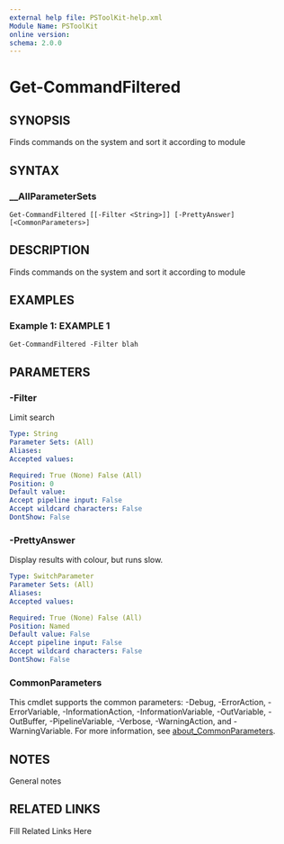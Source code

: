 ```yaml
---
external help file: PSToolKit-help.xml
Module Name: PSToolKit
online version: 
schema: 2.0.0
---
```


# Get-CommandFiltered

## SYNOPSIS

Finds commands on the system and sort it according to module

## SYNTAX

### __AllParameterSets

```
Get-CommandFiltered [[-Filter <String>]] [-PrettyAnswer] [<CommonParameters>]
```

## DESCRIPTION

Finds commands on the system and sort it according to module


## EXAMPLES

### Example 1: EXAMPLE 1

```
Get-CommandFiltered -Filter blah
```








## PARAMETERS

### -Filter

Limit search

```yaml
Type: String
Parameter Sets: (All)
Aliases: 
Accepted values: 

Required: True (None) False (All)
Position: 0
Default value: 
Accept pipeline input: False
Accept wildcard characters: False
DontShow: False
```

### -PrettyAnswer

Display results with colour, but runs slow.

```yaml
Type: SwitchParameter
Parameter Sets: (All)
Aliases: 
Accepted values: 

Required: True (None) False (All)
Position: Named
Default value: False
Accept pipeline input: False
Accept wildcard characters: False
DontShow: False
```


### CommonParameters

This cmdlet supports the common parameters: -Debug, -ErrorAction, -ErrorVariable, -InformationAction, -InformationVariable, -OutVariable, -OutBuffer, -PipelineVariable, -Verbose, -WarningAction, and -WarningVariable. For more information, see [about_CommonParameters](http://go.microsoft.com/fwlink/?LinkID=113216).

## NOTES

General notes


## RELATED LINKS

Fill Related Links Here

